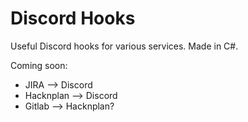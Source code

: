 # Discord Hooks
Useful Discord hooks for various services. Made in C#.

Coming soon:
- JIRA --> Discord
- Hacknplan --> Discord
- Gitlab --> Hacknplan?
